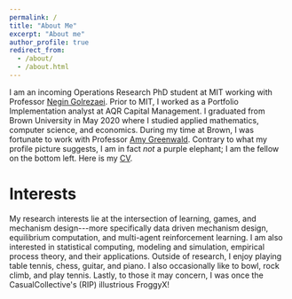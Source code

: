 ```yaml
---
permalink: /
title: "About Me"
excerpt: "About me"
author_profile: true
redirect_from: 
  - /about/
  - /about.html
---
```


I am an incoming Operations Research PhD student at MIT working with Professor [Negin Golrezaei](https://www.mit.edu/~golrezae/). Prior to MIT, I worked as a Portfolio Implementation analyst at AQR Capital Management. I graduated from Brown University in May 2020 where I studied applied mathematics, computer science, and economics. During my time at Brown, I was fortunate to work with Professor [Amy Greenwald](http://cs.brown.edu/people/faculty/amy/). Contrary to what my profile picture suggests, I am in fact _not_ a purple elephant; I am the fellow on the bottom left. Here is my <a href="files/Rigel_Galgana_CV_8_22_2022.pdf">CV</a>.

Interests
======
My research interests lie at the intersection of learning, games, and mechanism design---more specifically data driven mechanism design, equilibrium computation, and multi-agent reinforcement learning. I am also interested in statistical computing, modeling and simulation, empirical process theory, and their applications. Outside of research, I enjoy playing table tennis, chess, guitar, and piano. I also occasionally like to bowl, rock climb, and play tennis. Lastly, to those it may concern, I was once the CasualCollective's (RIP) illustrious FroggyX!

